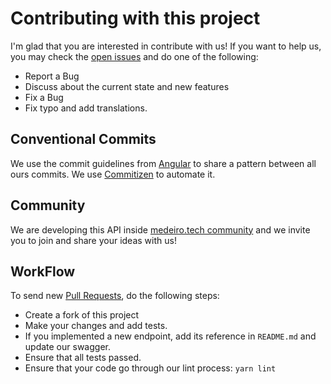 # Contributing with this project

I'm glad that you are interested in contribute with us! If you want to help us, you may check the [open issues](https://github.com/liverday/world-cup-api/issues) and do one of the following:

- Report a Bug
- Discuss about the current state and new features
- Fix a Bug
- Fix typo and add translations.

## Conventional Commits

We use the commit guidelines from [Angular](https://github.com/angular/angular.js/blob/master/DEVELOPERS.md#-git-commit-guidelines) to share a pattern between all ours commits.
We use [Commitizen](https://github.com/commitizen/cz-cli) to automate it.

## Community

We are developing this API inside [medeiro.tech community](https://discord.gg/k6hFV5HxMv) and we invite you to join and share your ideas with us!

## WorkFlow

To send new [Pull Requests](https://docs.github.com/en/github/collaborating-with-pull-requests/proposing-changes-to-your-work-with-pull-requests/about-pull-requests), do the following steps:

- Create a fork of this project
- Make your changes and add tests.
- If you implemented a new endpoint, add its reference in `README.md` and update our swagger.
- Ensure that all tests passed.
- Ensure that your code go through our lint process: `yarn lint`